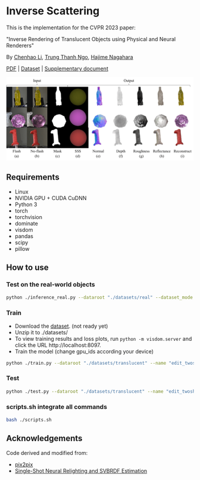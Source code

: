 # Inverse Scattering
This is the implementation for the CVPR 2023 paper:

"Inverse Rendering of Translucent Objects using Physical and Neural Renderers"

By [Chenhao Li](https://www.is.ids.osaka-u.ac.jp/author/chenhao-li/ "Chenhao Li"), [Trung Thanh Ngo](https://www.is.ids.osaka-u.ac.jp/author/trung-thanh-ngo/ "Trung Thanh Ngo"), [Hajime Nagahara](https://www.is.ids.osaka-u.ac.jp/author/hajime-nagahara/ "Hajime Nagahara")

[PDF](Files/paper.pdf) | [Dataset]() | [Supplementary document](Files/supp.pdf)

<div  align="center">    
<img src="Files/real.png" width="700">
</div>

## Requirements

* Linux
* NVIDIA GPU + CUDA CuDNN
* Python 3
* torch
* torchvision
* dominate
* visdom
* pandas
* scipy
* pillow

## How to use

### Test on the real-world objects
```bash
python ./inference_real.py --dataroot "./datasets/real" --dataset_mode "real" --name "edit_twoshot" --model "edit_twoshot" --eval
```

### Train
- Download the [dataset](). (not ready yet)
- Unzip it to ./datasets/
- To view training results and loss plots, run `python -m visdom.server` and click the URL http://localhost:8097.
- Train the model (change gpu_ids according your device)

```bash
python ./train.py --dataroot "./datasets/translucent" --name "edit_twoshot" --model "edit_twoshot" --gpu_ids 0,1,2,3
```

### Test
```bash
python ./test.py --dataroot "./datasets/translucent" --name "edit_twoshot" --model "edit_twoshot" --eval
```

### scripts.sh integrate all commands
```bash
bash ./scripts.sh
```

## Acknowledgements

Code derived and modified from:

- [pix2pix](https://github.com/junyanz/pytorch-CycleGAN-and-pix2pix "https://github.com/junyanz/pytorch-CycleGAN-and-pix2pix")
- [Single-Shot Neural Relighting and SVBRDF Estimation](https://github.com/ssangx/NeuralRelighting "https://github.com/ssangx/NeuralRelighting")
